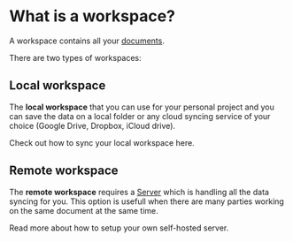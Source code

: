 # What is a workspace?

A workspace contains all your [documents](../general/documents.md).

There are two types of workspaces:

## Local workspace
The **local workspace** that you can use for your personal project and you can save the data on a local folder or any cloud syncing service of your choice (Google Drive, Dropbox, iCloud drive).

Check out how to sync your local workspace here.

## Remote workspace
The **remote workspace** requires a [Server](../server/) which is handling all the data syncing for you. This option is usefull when there are many parties working on the same document at the same time.

Read more about how to setup your own self-hosted server.
